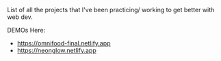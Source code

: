 List of all the projects that I've been practicing/ working to get better with web dev.

DEMOs Here:

- https://omnifood-final.netlify.app
- https://neonglow.netlify.app
